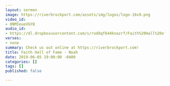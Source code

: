 ```yaml
---
layout: sermon
image: https://riverbrockport.com/assets/img/logos/logo-16x9.png
video_id:
- 0NMIeueVGYQ
audio_id:
- https://dl.dropboxusercontent.com/s/rod8qf644knazrf/Faith%20Hall%20of%20Fame%20-%20Noah.mp3?dl=0
verses:
- none
summary: Check us out online at https://riverbrockport.com!
title: Faith Hall of Fame - Noah
date: 2019-06-05 19:00:00 -0400
categories: []
tags: []
published: false

---
```

